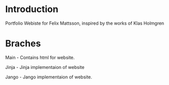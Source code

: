 # Introduction

Portfolio Webiste for Felix Mattsson, inspired by the works of Klas Holmgren



# Braches

Main - Contains html for website.

Jinja - Jinja implementaion of website

Jango - Jango implementaion of website.
